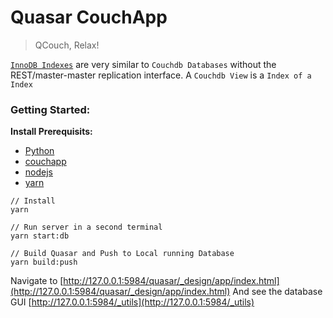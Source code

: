 # Quasar CouchApp
> QCouch, Relax!
 
[`InnoDB Indexes`](https://dev.mysql.com/doc/refman/8.0/en/innodb-physical-structure.html) 
are very similar to `Couchdb Databases` without the REST/master-master replication 
interface. A `Couchdb View` is a `Index of a Index`

### Getting Started:
**Install Prerequisits:**
  - [Python](https://www.python.org/downloads/)
  - [couchapp](https://couchapp.readthedocs.io/en/latest/couchapp/install.html)
  - [nodejs](https://nodejs.org/en/download/)
  - [yarn](https://yarnpkg.com/lang/en/docs/install)

```
// Install
yarn

// Run server in a second terminal
yarn start:db

// Build Quasar and Push to Local running Database
yarn build:push
```

Navigate to [http://127.0.0.1:5984/quasar/_design/app/index.html](http://127.0.0.1:5984/quasar/_design/app/index.html)
And see the database GUI [http://127.0.0.1:5984/_utils](http://127.0.0.1:5984/_utils)
